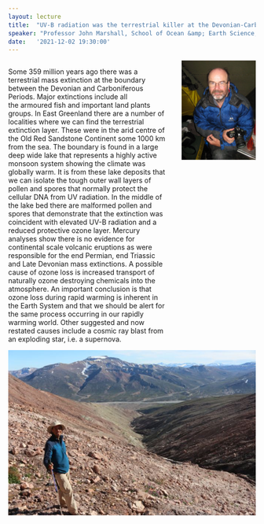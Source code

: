 ```yaml
---
layout: lecture
title:  "UV-B radiation was the terrestrial killer at the Devonian-Carboniferous boundary"
speaker: "Professor John Marshall, School of Ocean &amp; Earth Science, University of Southampton"
date:   '2021-12-02 19:30:00'
---
```

<p style="float: left; width: 64%;">Some 359 million years ago there was a terrestrial mass extinction at the boundary between the Devonian and Carboniferous Periods. Major extinctions include all the armoured fish and important land plants groups. In East Greenland there are a number of localities where we can find the terrestrial extinction layer. These were in the arid centre of the Old Red Sandstone Continent some 1000 km from the sea. The boundary is found in a large deep wide lake that represents a highly active monsoon system showing the climate was globally warm. It is from these lake deposits that we can isolate the tough outer wall layers of pollen and spores that normally protect the cellular DNA from UV radiation. In the middle of the lake bed there are malformed pollen and spores that demonstrate that the extinction was coincident with elevated UV-B radiation and a reduced protective ozone layer. Mercury analyses show there is no evidence for continental scale volcanic eruptions as were responsible for the end Permian, end Triassic and Late Devonian mass extinctions. A possible cause of ozone loss is increased transport of naturally ozone destroying chemicals into the atmosphere. An important conclusion is that ozone loss during rapid warming is inherent in the Earth System and that we should be alert for the same process occurring in our rapidly warming world. Other suggested and now restated causes include a cosmic ray blast from an exploding star, i.e. a supernova.</p>
<img style="float: right; margin-left: 15px; width: 30%;" src="/assets/John_Marshall_Dec_2021_image_1.jpg">

<img style="margin:auto; display: block; margin-top: 10px;" src="/assets/John_Marshall_Dec_2021_Ian Troth on section studied on Rebild Bakker.jpg">
